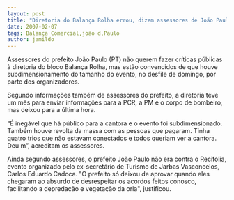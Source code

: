 ```yaml
---
layout: post
title: "Diretoria do Balança Rolha errou, dizem assessores de João Paulo"
date: 2007-02-07
tags: Balança Comercial,joão d,Paulo
author: jamildo
---
```

Assessores do prefeito Jo&atilde;o Paulo (PT) n&atilde;o querem fazer cr&iacute;ticas p&uacute;blicas &agrave; diretoria do bloco Balan&ccedil;a Rolha, mas est&atilde;o convencidos de que houve subdimensionamento do tamanho do evento, no desfile de domingo, por parte dos organizadores.

Segundo informa&ccedil;&otilde;es tamb&eacute;m de assessores do prefeito, a diretoria teve um m&ecirc;s para enviar informa&ccedil;&otilde;es para a PCR, a PM e o corpo de bombeiro, mas deixou para a &uacute;ltima hora.

&ldquo;&Eacute; ineg&aacute;vel que h&aacute; p&uacute;blico para a cantora e o evento foi subdimensionado. Tamb&eacute;m houve revolta da massa com as pessoas que pagaram. Tinha quatro trios que n&atilde;o estavam conectados e todos queriam ver a cantora. Deu m&rdquo;, acreditam os assessores.

Ainda segundo assessores, o prefeito Jo&atilde;o Paulo n&atilde;o era contra o Recifolia, evento organizado pelo ex-secret&aacute;rio de Turismo de Jarbas Vasconcelos, Carlos Eduardo Cadoca. "O prefeito s&oacute; deixou de aprovar quando eles chegaram ao absurdo de desrespeitar os acordos feitos conosco, facilitando a depreda&ccedil;&atilde;o e vegeta&ccedil;&atilde;o da orla", justificou.